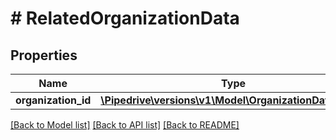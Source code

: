 # # RelatedOrganizationData

## Properties

Name | Type | Description | Notes
------------ | ------------- | ------------- | -------------
**organization_id** | [**\Pipedrive\versions\v1\Model\OrganizationDataWithId**](OrganizationDataWithId.md) |  | [optional]

[[Back to Model list]](../../README.md#models) [[Back to API list]](../../README.md#endpoints) [[Back to README]](../../README.md)

